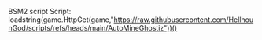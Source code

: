 BSM2 script 
Script: loadstring(game.HttpGet(game,"https://raw.githubusercontent.com/HellhounGod/scripts/refs/heads/main/AutoMineGhostiz"))()
